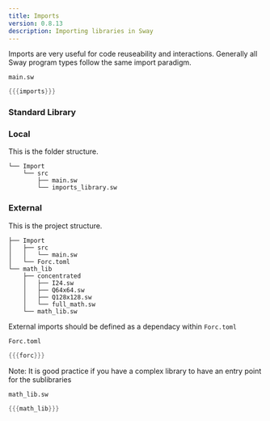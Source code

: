 ```yaml
---
title: Imports
version: 0.8.13
description: Importing libraries in Sway
---
```


Imports are very useful for code reuseability and interactions. Generally all Sway program types follow the same import paradigm.

`main.sw`

```rust
{{{imports}}}
```

### Standard Library

### Local

This is the folder structure.

```
└── Import
    └── src
        ├── main.sw
        └── imports_library.sw
```

### External

This is the project structure.

```
├── Import
│   ├── src
│   │   └── main.sw
│   └── Forc.toml
└── math_lib
    ├── concentrated
    │   ├── I24.sw
    │   ├── Q64x64.sw
    │   ├── Q128x128.sw
    │   └── full_math.sw
    └── math_lib.sw
```

External imports should be defined as a dependacy within `Forc.toml`

`Forc.toml`

```rust
{{{forc}}}
```

Note: It is good practice if you have a complex library to have an entry point for the sublibraries

`math_lib.sw`

```rust
{{{math_lib}}}
```
